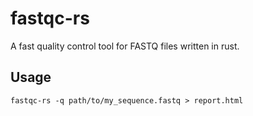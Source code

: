 # fastqc-rs
A fast quality control tool for FASTQ files written in rust. 

## Usage

```
fastqc-rs -q path/to/my_sequence.fastq > report.html
```


